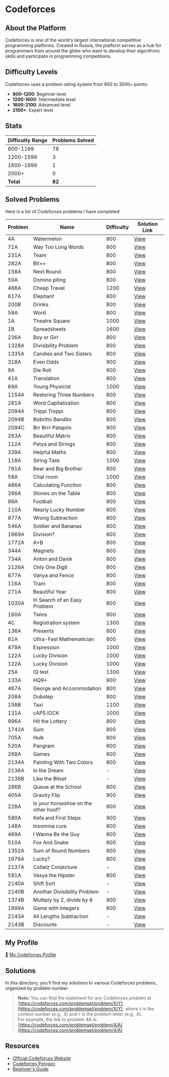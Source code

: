 # Codeforces

## About the Platform

Codeforces is one of the world's largest international competitive programming platforms. Created in Russia, the platform serves as a hub for programmers from around the globe who want to develop their algorithmic skills and participate in programming competitions.

## Difficulty Levels

Codeforces uses a problem rating system from 800 to 3500+ points:

- **800-1200**: Beginner level
- **1200-1600**: Intermediate level
- **1600-2100**: Advanced level
- **2100+**: Expert level

## Stats

| Difficulty Range | Problems Solved |
|:-----------------|:----------------|
| 800-1199         | 78              |
| 1200-1599        | 3               |
| 1600-1999        | 1               |
| 2000+            | 0               |
| **Total**        | **82**          |

## Solved Problems

Here is a list of Codeforces problems I have completed:

| Problem | Name                                 | Difficulty | Solution Link       |
|---------|--------------------------------------|------------|---------------------|
| 4A      | Watermelon                           | 800        | [View](./4A.cpp)    |
| 71A     | Way Too Long Words                   | 800        | [View](./71A.cpp)   |
| 231A    | Team                                 | 800        | [View](./231A.cpp)  |
| 282A    | Bit++                                | 800        | [View](./282A.cpp)  |
| 158A    | Next Round                           | 800        | [View](./158A.cpp)  |
| 50A     | Domino piling                        | 800        | [View](./50A.cpp)   |
| 466A    | Cheap Travel                         | 1200       | [View](./466A.cpp)  |
| 617A    | Elephant                             | 800        | [View](./617A.cpp)  |
| 200B    | Drinks                               | 800        | [View](./200B.cpp)  |
| 59A     | Word                                 | 800        | [View](./59A.cpp)   |
| 1A      | Theatre Square                       | 1000       | [View](./1A.cpp)    |
| 1B      | Spreadsheets                         | 1600       | [View](./1B.cpp)    |
| 236A    | Boy or Girl                          | 800        | [View](./236A.cpp)  |
| 1328A   | Divisibility Problem                 | 800        | [View](./1328A.cpp) |
| 1335A   | Candies and Two Sisters              | 800        | [View](./1335A.cpp) |
| 318A    | Even Odds                            | 900        | [View](./318A.cpp)  |
| 9A      | Die Roll                             | 800        | [View](./9A.cpp)    |
| 41A     | Translation                          | 800        | [View](./41A.cpp)   |
| 69A     | Young Physicist                      | 1000       | [View](./69A.cpp)   |
| 1154A   | Restoring Three Numbers              | 800        | [View](./1154A.cpp) |
| 281A    | Word Capitalization                  | 800        | [View](./281A.cpp)  |
| 2094A   | Trippi Troppi                        | 800        | [View](./2094A.cpp) |
| 2094B   | Bobritto Bandito                     | 800        | [View](./2094B.cpp) |
| 2094C   | Brr Brrr Patapim                     | 900        | [View](./2094C.cpp) |
| 263A    | Beautiful Matrix                     | 800        | [View](./263A.cpp)  |
| 112A    | Petya and Strings                    | 800        | [View](./112A.cpp)  |
| 339A    | Helpful Maths                        | 800        | [View](./339A.cpp)  |
| 118A    | String Task                          | 1000       | [View](./118A.cpp)  |
| 791A    | Bear and Big Brother                 | 800        | [View](./791A.cpp)  |
| 58A     | Chat room                            | 1000       | [View](./58A.cpp)   |
| 486A    | Calculating Function                 | 800        | [View](./486A.cpp)  |
| 266A    | Stones on the Table                  | 800        | [View](./266A.cpp)  |
| 96A     | Football                             | 900        | [View](./96A.cpp)   |
| 110A    | Nearly Lucky Number                  | 800        | [View](./110A.cpp)  |
| 977A    | Wrong Subtraction                    | 800        | [View](./977A.cpp)  |
| 546A    | Soldier and Bananas                  | 800        | [View](./546A.cpp)  |
| 1669A   | Division?                            | 800        | [View](./1669A.cpp) |
| 1772A   | A+B                                  | 800        | [View](./1772A.cpp) |
| 344A    | Magnets                              | 800        | [View](./344A.cpp)  |
| 734A    | Anton and Danik                      | 800        | [View](./734A.cpp)  |
| 2126A   | Only One Digit                       | 800        | [View](./2126A.cpp) |
| 677A    | Vanya and Fence                      | 800        | [View](./677A.cpp)  |
| 116A    | Tram                                 | 800        | [View](./116A.cpp)  |
| 271A    | Beautiful Year                       | 800        | [View](./271A.cpp)  |
| 1030A   | In Search of an Easy Problem         | 800        | [View](./1030A.cpp) |
| 160A    | Twins                                | 900        | [View](./160A.cpp)  |
| 4C      | Registration system                  | 1300       | [View](./4C.cpp)    |
| 136A    | Presents                             | 800        | [View](./136A.cpp)  |
| 61A     | Ultra-Fast Mathematician             | 800        | [View](./61A.cpp)   |
| 479A    | Expression                           | 1000       | [View](./479A.cpp)  |
| 122A    | Lucky Division                       | 1000       | [View](./122A.cpp)  |
| 122A    | Lucky Division                       | 1000       | [View](./122A.cpp)  |
| 25A     | IQ test                              | 1300       | [View](./25A.cpp)   |
| 133A    | HQ9+                                 | 900        | [View](./133A.cpp)  |
| 467A    | George and Accommodation             | 800        | [View](./467A.cpp)  |
| 208A    | Dubstep                              | 900        | [View](./208A.cpp)  |
| 158B    | Taxi                                 | 1100       | [View](./158B.cpp)  |
| 131A    | cAPS lOCK                            | 1000       | [View](./131A.cpp)  |
| 996A    | Hit the Lottery                      | 800        | [View](./996A.cpp)  |
| 1742A   | Sum                                  | 800        | [View](./1742A.cpp) |
| 705A    | Hulk                                 | 800        | [View](./705A.cpp)  |
| 520A    | Pangram                              | 800        | [View](./520A.cpp)  |
| 268A    | Games                                | 800        | [View](./268A.cpp)  |
| 2134A   | Painting With Two Colors             | 800        | [View](./2134A.cpp) |
| 2136A   | In the Dream                         | -          | [View](./2136A.cpp) |
| 2136B   | Like the Bitset                      | -          | [View](./2136B.cpp) |
| 266B    | Queue at the School                  | 800        | [View](./266B.cpp)  |
| 405A    | Gravity Flip                         | 900        | [View](./405A.cpp)  |
| 228A    | Is your horseshoe on the other hoof? | 800        | [View](./228A.cpp)  |
| 580A    | Kefa and First Steps                 | 900        | [View](./580A.cpp)  |
| 148A    | Insomnia cure                        | 800        | [View](./148A.cpp)  |
| 469A    | I Wanna Be the Guy                   | 800        | [View](./469A.cpp)  |
| 510A    | Fox And Snake                        | 800        | [View](./510A.cpp)  |
| 1352A   | Sum of Round Numbers                 | 800        | [View](./1352A.cpp) |
| 1676A   | Lucky?                               | 800        | [View](./1676A.cpp) |
| 2137A   | Collatz Conjecture                   | -          | [View](./2137A.cpp) |
| 581A    | Vasya the Hipster                    | 800        | [View](./581A.cpp)  |
| 2140A   | Shift Sort                           | -          | [View](./2140A.cpp) |
| 2140B   | Another Divisibility Problem         | -          | [View](./2140B.cpp) |
| 1374B   | Multiply by 2, divide by 6           | 900        | [View](./1374B.cpp) |
| 1899A   | Game with Integers                   | 800        | [View](./1899A.cpp) |
| 2143A   | All Lengths Subtraction              | -          | [View](./2143A.cpp) |
| 2143B   | Discounts                            | -          | [View](./2143B.cpp) |

## My Profile

🔗 [My Codeforces Profile](https://codeforces.com/profile/alwoodm)

## Solutions

In this directory, you'll find my solutions to various Codeforces problems, organized by problem number.

> **Note:** You can find the statement for any Codeforces problem at [https://codeforces.com/problemset/problem/X/Y](https://codeforces.com/problemset/problem/X/Y), where `X` is the contest number (e.g., 4) and `Y` is the problem letter (e.g., A).  
> For example, the link to problem 4A is: [https://codeforces.com/problemset/problem/4/A](https://codeforces.com/problemset/problem/4/A)

## Resources

- [Official Codeforces Website](https://codeforces.com/)
- [Codeforces Polygon](https://polygon.codeforces.com/)
- [Beginner's Guide](https://codeforces.com/blog/entry/23054)